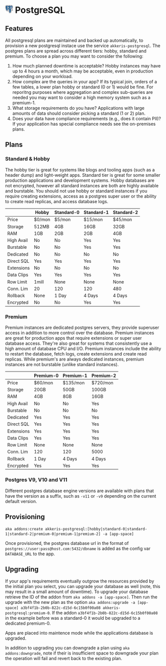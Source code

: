 # ![PostgreSQL Logo](../assets/postgres-small.png "PostgreSQL") PostgreSQL

## Features

All postgresql plans are maintained and backed up automatically, to provision a new postgresql instace use the service `akkeris-postgresql`. The postgres plans are spread across different tiers: hobby, standard and premium. To choose a plan you may
want to consider the following:

1. How much planned downtime is acceptable? Hobby instances may have up to 4 hours a month, which may be acceptable, even in production depending on your workload.
3. How complex are the queries in your app? If its typical join, orders of a few tables, a lower plan hobby or standard (0 or 1) would be fine. For reporitng purposes where aggregation and complex sub-queries are needed you may want to consider a high memory system such as a premium-1.
3. What storage requirements do you have? Applications with large amounts of data should consider picking a standard (1 or 2) plan.
4. Does your data have compliance requirements (e.g., does it contain PII)? If your application has special compliance needs see the on-premises plans.

## Plans

### Standard &amp; Hobby

The hobby tier is great for systems like blogs and tooling apps (such as a header dump) and light-weight apps. Standard tier is great for some smaller production applications and development systems. Hobby databases are not encrypted, however all standard instances are both are highly available and burstable. You should not use hobby or standard instances if you require creating extensions, access as a postgres super user or the ability to create read replicas, and access database logs.

|            | Hobby       | Standard-0 | Standard-1   | Standard-2   |
|------------|-------------|------------|--------------|--------------|
| Price      | $0/mon      | $5/mon     | $15/mon      | $45/mon      |
| Storage    | 512MB       | 4GB        | 16GB         | 32GB         |
| RAM        | 1GB         | 2GB        | 2GB          | 4GB          |
| High Avail | No          | No         | Yes          | Yes          |
| Burstable  | No          | No         | Yes          | Yes          |
| Dedicated  | No          | No         | No           | No           |
| Direct SQL | Yes         | Yes        | Yes          | Yes          |
| Extensions | No          | No         | No           | No           |
| Data Clips | Yes         | Yes        | Yes          | Yes          |
| Row Limit  | 1mill       | None       | None         | None         |
| Conn. Lim  | 20          | 120        | 120          | 480          |
| Rollback   | None        | 1 Day      | 4 Days       | 4 Days       |
| Encrypted  | No          | No         | Yes          | Yes          |



### Premium

Premium instances are dedicated postgres servers, they provide superuser access in addition to more control over the database. Premium instances are great for production apps that require extensions or super user database access. They're also great for systems that consistently use a high amount of database CPU and I/O. Premium instances include the ability to restart the database, fetch logs, create extensions and create read replicas. While premium's are always dedicated instances, premium instances are not burstable (unlike standard instances). 

|            | Premium-0 | Premium-1 | Premium-2 |
|------------|-----------|-----------|-----------|
| Price      | $60/mon   | $135/mon  | $720/mon  |
| Storage    | 20GB      | 50GB      | 100GB     |
| RAM        | 4GB       | 8GB       | 16GB      |
| High Avail | No        | No        | Yes       |
| Burstable  | No        | No        | No        |
| Dedicated  | Yes       | Yes       | Yes       |
| Direct SQL | Yes       | Yes       | Yes       |
| Extensions | Yes       | Yes       | Yes       |
| Data Clips | Yes       | Yes       | Yes       |
| Row Limit  | None      | None      | None      |
| Conn. Lim  | 120       | 120       | 5000      |
| Rollback   | 1 Day     | 4 Days    | 4 Days    |
| Encrypted  | Yes       | Yes       | Yes       |


### Postgres V9, V10 and V11

Different postgres database engine versions are available with plans that have the version as a suffix, such as `-v11` or `-v9` depending on the current default version.

## Provisioning 

```shell
aka addons:create akkeris-postgresql:[hobby|standard-0|standard-1|standard-2|premium-0|premium-1|premium-2] -a [app-space]
```

Once provisioned, the postgres database url in the format of `postgres://user:pass@host.com:5432/dbname` is added as the config var `DATABASE_URL` to the app.

## Upgrading

If your app's requirements eventually outgrow the resources provided by the initial plan you select, you can upgrade your database as well (note, this may result in a small amount of downtime). To upgrade your database retrieve the ID of the addon from `aka addons -a [app-space]`.  Then run the upgrade with the new plan as the option `aka addons:upgrade -a [app-space] a3bf4f1b-2b0b-822c-d15d-6c15b0f00a08 akkeris-postgresql:premium-0`.  If the addon `a3bf4f1b-2b0b-822c-d15d-6c15b0f00a08` in the example before was a standard-0 it would be upgraded to a dedicated premium-0.

Apps are placed into maintence mode while the applications database is upgraded.

In addition to upgrading you can downgrade a plan using `aka addons:downgrade`, note if their is insufficient space to downgrade your plan the operation will fail and revert back to the existing plan.

